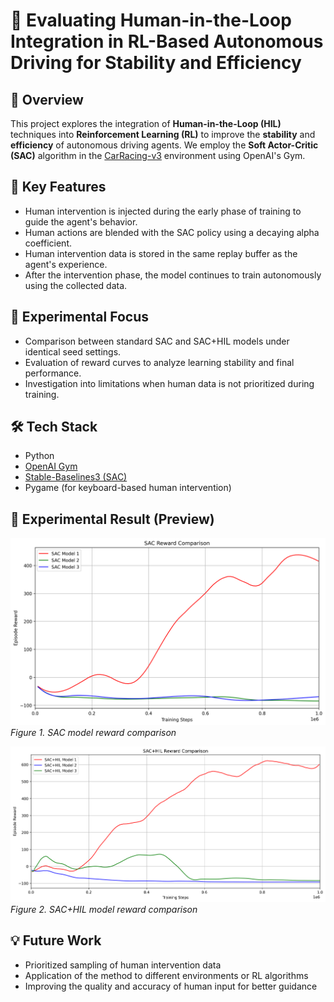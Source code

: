 # 🚗 Evaluating Human-in-the-Loop Integration in RL-Based Autonomous Driving for Stability and Efficiency

## 📌 Overview
This project explores the integration of **Human-in-the-Loop (HIL)** techniques into **Reinforcement Learning (RL)** to improve the **stability** and **efficiency** of autonomous driving agents. We employ the **Soft Actor-Critic (SAC)** algorithm in the [CarRacing-v3](https://www.gymlibrary.dev/environments/box2d/car_racing/) environment using OpenAI's Gym.

## 🧠 Key Features
- Human intervention is injected during the early phase of training to guide the agent's behavior.
- Human actions are blended with the SAC policy using a decaying alpha coefficient.
- Human intervention data is stored in the same replay buffer as the agent's experience.
- After the intervention phase, the model continues to train autonomously using the collected data.

## 🧪 Experimental Focus
- Comparison between standard SAC and SAC+HIL models under identical seed settings.
- Evaluation of reward curves to analyze learning stability and final performance.
- Investigation into limitations when human data is not prioritized during training.

## 🛠️ Tech Stack
- Python
- [OpenAI Gym](https://github.com/openai/gym)
- [Stable-Baselines3 (SAC)](https://github.com/DLR-RM/stable-baselines3)
- Pygame (for keyboard-based human intervention)

## 🧪 Experimental Result (Preview)
![SAC Model Comparison](./graph/sac_reward_plot.png)  
*Figure 1. SAC model reward comparison*

![SAC+HIL Model Comparison](./graph/sac_hil_reward_plot.png)  
*Figure 2. SAC+HIL model reward comparison*


## 💡 Future Work
- Prioritized sampling of human intervention data
- Application of the method to different environments or RL algorithms
- Improving the quality and accuracy of human input for better guidance
